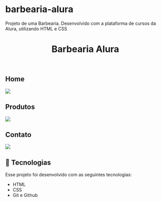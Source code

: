 # barbearia-alura
Projeto de uma Barbearia. Desenvolvido com a plataforma de cursos da Alura, utilizando HTML e CSS

<h1 align="center"> Barbearia Alura </h1>

<br>

<p align="center">
  <h2> Home </h2>  
  <img src="https://user-images.githubusercontent.com/82851463/221300192-6250ea4b-4f36-471b-8e54-34181a039523.png"/>

  <h2> Produtos </h2>
  <img src="https://user-images.githubusercontent.com/82851463/218322512-bcddacd9-bc31-4f58-ad63-68a2de0b87dd.png"/>
  
  <h2> Contato </h2>
  <img src="https://user-images.githubusercontent.com/82851463/221300289-bcfa682d-5baf-4ab7-97df-52d7350cda4e.png"
  
</p>

## 🚀 Tecnologias

Esse projeto foi desenvolvido com as seguintes tecnologias:

- HTML
- CSS
- Git e Github
